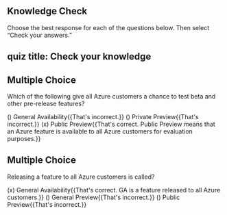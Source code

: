 ## Knowledge Check

Choose the best response for each of the questions below. Then select “Check your answers.”

## quiz title: Check your knowledge

## Multiple Choice

Which of the following give all Azure customers a chance to test beta and other pre-release features?

() General Availability{{That's incorrect.}}
() Private Preview{{That's incorrect.}}
(x) Public Preview{{That's correct. Public Preview means that an Azure feature is available to all Azure customers for evaluation purposes.}}

## Multiple Choice

Releasing a feature to all Azure customers is called?

(x) General Availability{{That's correct. GA is a feature released to all Azure customers.}}
() General Preview{{That's incorrect.}}
() Public Preview{{That's incorrect.}}
